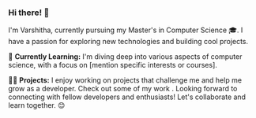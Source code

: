 ### Hi there! 👋

I'm Varshitha, currently pursuing my Master's in Computer Science 🎓. I have a passion for exploring new technologies and building cool projects.

🌱 **Currently Learning:** I'm diving deep into various aspects of computer science, with a focus on [mention specific interests or courses].

👩‍💻 **Projects:** I enjoy working on projects that challenge me and help me grow as a developer. Check out some of my work .
Looking forward to connecting with fellow developers and enthusiasts! Let's collaborate and learn together. 😊


